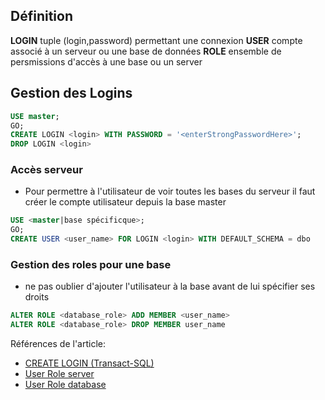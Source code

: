 ﻿---
tags: Sql-Server
---

## Définition
**LOGIN** tuple (login,password) permettant une connexion
**USER** compte associé à un serveur ou une base de données
**ROLE** ensemble de persmissions d'accès à une base ou un server


## Gestion des Logins

```sql
USE master;
GO;
CREATE LOGIN <login> WITH PASSWORD = '<enterStrongPasswordHere>';
DROP LOGIN <login>
`````

### Accès serveur

- Pour permettre à l'utilisateur de voir toutes les bases du serveur il faut créer le compte utilisateur depuis la base master

```sql
USE <master|base spécificque>;
GO;
CREATE USER <user_name> FOR LOGIN <login> WITH DEFAULT_SCHEMA = dbo
`````

### Gestion des roles pour une base
- ne pas oublier d'ajouter l'utilisateur à la base avant de lui spécifier ses droits

```sql
ALTER ROLE <database_role> ADD MEMBER <user_name>
ALTER ROLE <database_role> DROP MEMBER user_name
`````


Références de l'article:
- [CREATE LOGIN (Transact-SQL)](https://docs.microsoft.com/fr-fr/sql/t-sql/statements/create-login-transact-sql?view=sql-server-ver15)  
- [User Role server](https://docs.microsoft.com/en-us/sql/relational-databases/security/authentication-access/server-level-roles?view=sql-server-ver15)
- [User Role database](https://docs.microsoft.com/en-us/sql/relational-databases/security/authentication-access/database-level-roles?view=sql-server-ver15)






